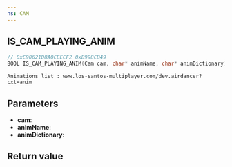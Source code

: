 ```yaml
---
ns: CAM
---
```

## IS_CAM_PLAYING_ANIM

```c
// 0xC90621D8A0CEECF2 0xB998CB49
BOOL IS_CAM_PLAYING_ANIM(Cam cam, char* animName, char* animDictionary);
```

```
Animations list : www.los-santos-multiplayer.com/dev.airdancer?cxt=anim  
```

## Parameters
* **cam**: 
* **animName**: 
* **animDictionary**: 

## Return value
